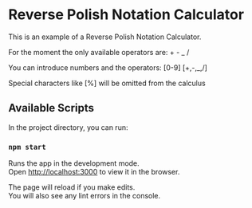 # Reverse Polish Notation Calculator

This is an example of a Reverse Polish Notation Calculator.

For the moment the only available operators are: + - _ /

You can introduce numbers and the operators: [0-9] [+,-,_,/]

Special characters like [%] will be omitted from the calculus

## Available Scripts

In the project directory, you can run:

### `npm start`

Runs the app in the development mode.\
Open [http://localhost:3000](http://localhost:3000) to view it in the browser.

The page will reload if you make edits.\
You will also see any lint errors in the console.
